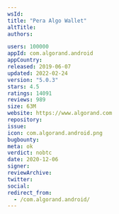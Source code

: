 ```yaml
---
wsId: 
title: "Pera Algo Wallet"
altTitle: 
authors:

users: 100000
appId: com.algorand.android
appCountry: 
released: 2019-06-07
updated: 2022-02-24
version: "5.0.3"
stars: 4.5
ratings: 14091
reviews: 989
size: 63M
website: https://www.algorand.com
repository: 
issue: 
icon: com.algorand.android.png
bugbounty: 
meta: ok
verdict: nobtc
date: 2020-12-06
signer: 
reviewArchive:
twitter: 
social:
redirect_from:
  - /com.algorand.android/
---
```


